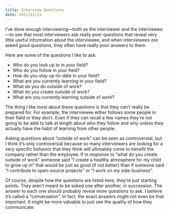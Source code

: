 ```yaml
---
title: Interview Questions
date: 2011/01/21
---
```


I’ve done enough interviewing—both as the interviewer and the interviewee—to see that most interviewers ask really poor questions that reveal very little useful information about the interviewee, and when interviewees _are_ asked good questions, they often have really poor answers to them.

Here are some of the questions I like to ask:

* Who do you look up to in your field?
* Who do you follow in your field?
* How do you stay up-to-date in your field?
* What are you currently learning in your field?
* What do you do outside of work?
* What do you create outside of work?
* What are you currently learning outside of work?

The thing I like most about these questions is that they can’t really be prepared for. For example, the interviewee either follows some people in their field or they don’t. Even if they can recall a few names they’re not going to be able to talk at length about who they follow and why unless they actually have the habit of learning from other people.

Asking questions about “outside of work” can be seen as controversial, but I think it’s only controversial because so many interviewers are looking for a very specific behavior that they think will ultimately come to benefit the company rather than the employee. If in response to “what do you create outside of work” someone said “I create a healthy atmosphere for my child to grow up in” that would be just as good (if not better) than if someone said “I contribute to open-source projects” or “I work on my side-business”.

Of course, despite how the questions are listed here, they’re just starting points. They aren’t meant to be asked one after another, in succession. The answer to each one should probably reveal more questions to ask. I believe it’s called a “conversation”. In fact, the exact answers might not even be that important. It might be more valuable to just see the quality of how they communicate.
